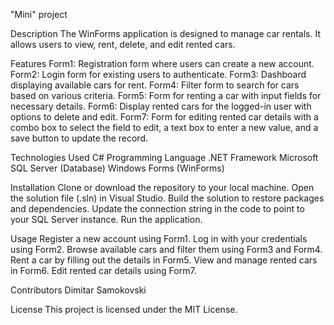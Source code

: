 "Mini" project

Description
The WinForms application is designed to manage car rentals. It allows users to view, rent, delete, and edit rented cars.

Features
Form1: Registration form where users can create a new account.
Form2: Login form for existing users to authenticate.
Form3: Dashboard displaying available cars for rent.
Form4: Filter form to search for cars based on various criteria.
Form5: Form for renting a car with input fields for necessary details.
Form6: Display rented cars for the logged-in user with options to delete and edit.
Form7: Form for editing rented car details with a combo box to select the field to edit, a text box to enter a new value, and a save button to update the record.

Technologies Used
C# Programming Language
.NET Framework
Microsoft SQL Server (Database)
Windows Forms (WinForms)

Installation
Clone or download the repository to your local machine.
Open the solution file (.sln) in Visual Studio.
Build the solution to restore packages and dependencies.
Update the connection string in the code to point to your SQL Server instance.
Run the application.

Usage
Register a new account using Form1.
Log in with your credentials using Form2.
Browse available cars and filter them using Form3 and Form4.
Rent a car by filling out the details in Form5.
View and manage rented cars in Form6.
Edit rented car details using Form7.

Contributors
Dimitar Samokovski

License
This project is licensed under the MIT License.
